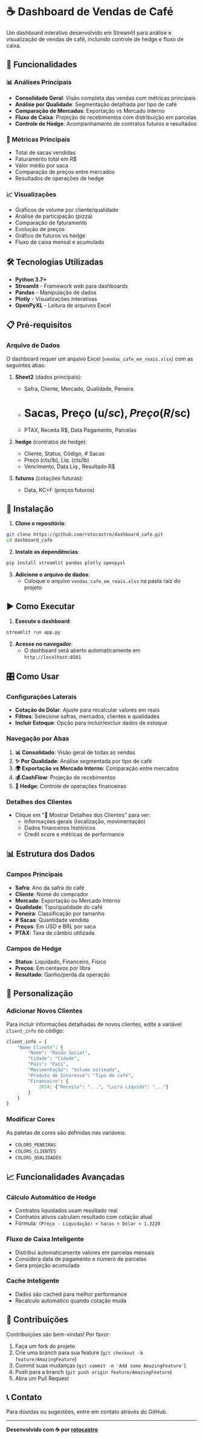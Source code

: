 # ☕ Dashboard de Vendas de Café

Um dashboard interativo desenvolvido em Streamlit para análise e visualização de vendas de café, incluindo controle de hedge e fluxo de caixa.

## 🚀 Funcionalidades

### 📊 Análises Principais
- **Consolidado Geral**: Visão completa das vendas com métricas principais
- **Análise por Qualidade**: Segmentação detalhada por tipo de café
- **Comparação de Mercados**: Exportação vs Mercado Interno
- **Fluxo de Caixa**: Projeção de recebimentos com distribuição em parcelas
- **Controle de Hedge**: Acompanhamento de contratos futuros e resultados

### 🎯 Métricas Principais
- Total de sacas vendidas
- Faturamento total em R$
- Valor médio por saca
- Comparação de preços entre mercados
- Resultados de operações de hedge

### 📈 Visualizações
- Gráficos de volume por cliente/qualidade
- Análise de participação (pizza)
- Comparação de faturamento
- Evolução de preços
- Gráfico de futuros vs hedge
- Fluxo de caixa mensal e acumulado

## 🛠️ Tecnologias Utilizadas

- **Python 3.7+**
- **Streamlit** - Framework web para dashboards
- **Pandas** - Manipulação de dados
- **Plotly** - Visualizações interativas
- **OpenPyXL** - Leitura de arquivos Excel

## 📋 Pré-requisitos

### Arquivo de Dados
O dashboard requer um arquivo Excel (`vendas_cafe_em_reais.xlsx`) com as seguintes abas:

1. **Sheet2** (dados principais):
   - Safra, Cliente, Mercado, Qualidade, Peneira
   - # Sacas, Preço (u$/sc), Preço (R$/sc)
   - PTAX, Receita R$, Data Pagamento, Parcelas

2. **hedge** (contratos de hedge):
   - Cliente, Status, Código, # Sacas
   - Preço (cts/lb), Liq. (cts/lb)
   - Vencimento, Data Liq., Resultado R$

3. **futuros** (cotações futuras):
   - Data, KC=F (preços futuros)

## 🚀 Instalação

1. **Clone o repositório**:
```bash
git clone https://github.com/rotocastro/dashboard_cafe.git
cd dashboard_cafe
```

2. **Instale as dependências**:
```bash
pip install streamlit pandas plotly openpyxl
```

3. **Adicione o arquivo de dados**:
   - Coloque o arquivo `vendas_cafe_em_reais.xlsx` na pasta raiz do projeto

## ▶️ Como Executar

1. **Execute o dashboard**:
```bash
streamlit run app.py
```

2. **Acesse no navegador**:
   - O dashboard será aberto automaticamente em `http://localhost:8501`

## 🎛️ Como Usar

### Configurações Laterais
- **Cotação do Dólar**: Ajuste para recalcular valores em reais
- **Filtros**: Selecione safras, mercados, clientes e qualidades
- **Incluir Estoque**: Opção para incluir/excluir dados de estoque

### Navegação por Abas
1. **📊 Consolidado**: Visão geral de todas as vendas
2. **✨ Por Qualidade**: Análise segmentada por tipo de café
3. **🌍 Exportação vs Mercado Interno**: Comparação entre mercados
4. **💰 CashFlow**: Projeção de recebimentos
5. **🔄 Hedge**: Controle de operações financeiras

### Detalhes dos Clientes
- Clique em "👥 Mostrar Detalhes dos Clientes" para ver:
  - Informações gerais (localização, movimentação)
  - Dados financeiros históricos
  - Credit score e métricas de performance

## 📊 Estrutura dos Dados

### Campos Principais
- **Safra**: Ano da safra do café
- **Cliente**: Nome do comprador
- **Mercado**: Exportação ou Mercado Interno
- **Qualidade**: Tipo/qualidade do café
- **Peneira**: Classificação por tamanho
- **# Sacas**: Quantidade vendida
- **Preços**: Em USD e BRL por saca
- **PTAX**: Taxa de câmbio utilizada

### Campos de Hedge
- **Status**: Liquidado, Financeiro, Físico
- **Preços**: Em centavos por libra
- **Resultado**: Ganho/perda da operação

## 🔧 Personalização

### Adicionar Novos Clientes
Para incluir informações detalhadas de novos clientes, edite a variável `client_info` no código:

```python
client_info = {
    "Nome_Cliente": {
        "Nome": "Razão Social",
        "Cidade": "Cidade",
        "País": "País",
        "Movimentação": "Volume estimado",
        "Produto de Interesse": "Tipo de café",
        "Financeiro": {
            2024: {"Receita": "...", "Lucro Líquido": "..."}
        }
    }
}
```

### Modificar Cores
As paletas de cores são definidas nas variáveis:
- `COLORS_PENEIRAS`
- `COLORS_CLIENTES`
- `COLORS_QUALIDADES`

## 📈 Funcionalidades Avançadas

### Cálculo Automático de Hedge
- Contratos liquidados usam resultado real
- Contratos ativos calculam resultado com cotação atual
- Fórmula: `(Preço - Liquidação) × Sacas × Dólar × 1.3228`

### Fluxo de Caixa Inteligente
- Distribui automaticamente valores em parcelas mensais
- Considera data de pagamento e número de parcelas
- Gera projeção acumulada

### Cache Inteligente
- Dados são cached para melhor performance
- Recalculo automático quando cotação muda

## 🤝 Contribuições

Contribuições são bem-vindas! Por favor:

1. Faça um fork do projeto
2. Crie uma branch para sua feature (`git checkout -b feature/AmazingFeature`)
3. Commit suas mudanças (`git commit -m 'Add some AmazingFeature'`)
4. Push para a branch (`git push origin feature/AmazingFeature`)
5. Abra um Pull Request


## 📞 Contato

Para dúvidas ou sugestões, entre em contato através do GitHub.

---

**Desenvolvido com ☕ por [rotocastro](https://github.com/rotocastro)**
